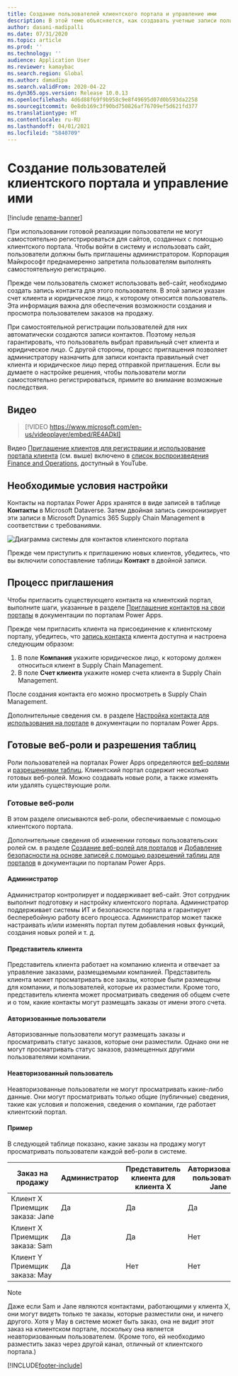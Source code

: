 ```yaml
---
title: Создание пользователей клиентского портала и управление ими
description: В этой теме объясняется, как создавать учетные записи пользователей клиентского портала и задавать для них разрешения.
author: dasani-madipalli
ms.date: 07/31/2020
ms.topic: article
ms.prod: ''
ms.technology: ''
audience: Application User
ms.reviewer: kamaybac
ms.search.region: Global
ms.author: damadipa
ms.search.validFrom: 2020-04-22
ms.dyn365.ops.version: Release 10.0.13
ms.openlocfilehash: 4d6d88f69f9b958c9e8f49695d07d0b593da2258
ms.sourcegitcommit: 0e8db169c3f90bd750826af76709ef5d621fd377
ms.translationtype: HT
ms.contentlocale: ru-RU
ms.lasthandoff: 04/01/2021
ms.locfileid: "5840709"
---
```

# <a name="create-and-manage-customer-portal-users"></a>Создание пользователей клиентского портала и управление ими

[!include [rename-banner](~/includes/cc-data-platform-banner.md)]

При использовании готовой реализации пользователи не могут самостоятельно регистрироваться для сайтов, созданных с помощью клиентского портала. Чтобы войти в систему и использовать сайт, пользователи должны быть приглашены администратором. Корпорация Майкрософт преднамеренно запретила пользователям выполнять самостоятельную регистрацию.

Прежде чем пользователь сможет использовать веб-сайт, необходимо создать запись контакта для этого пользователя. В этой записи указан счет клиента и юридическое лицо, к которому относится пользователь. Эта информация важна для обеспечения возможности создания и просмотра пользователем заказов на продажу.

При самостоятельной регистрации пользователей для них автоматически создаются записи контактов. Поэтому нельзя гарантировать, что пользователь выбрал правильный счет клиента и юридическое лицо. С другой стороны, процесс приглашения позволяет администратору назначить для записи контакта правильный счет клиента и юридическое лицо перед отправкой приглашения. Если вы думаете о настройке решения, чтобы пользователи могли самостоятельно регистрироваться, примите во внимание возможные последствия.

## <a name="video"></a>Видео
> [!VIDEO https://www.microsoft.com/en-us/videoplayer/embed/RE4ADkI]

Видео [Приглашение клиентов для регистрации и использование портала клиента](https://youtu.be/drGUYHX9QIQ) (см. выше) включено в [список воспроизведения Finance and Operations](https://www.youtube.com/playlist?list=PLcakwueIHoT_SYfIaPGoOhloFoCXiUSyW), доступный в YouTube.

## <a name="prerequisite-setup"></a>Необходимые условия настройки

Контакты на порталах Power Apps хранятся в виде записей в таблице **Контакты** в Microsoft Dataverse. Затем двойная запись синхронизирует эти записи в Microsoft Dynamics 365 Supply Chain Management в соответствии с требованиями.

![Диаграмма системы для контактов клиентского портала](media/customer-portal-contacts.png "Диаграмма системы для контактов клиентского портала")

Прежде чем приступить к приглашению новых клиентов, убедитесь, что вы включили сопоставление таблицы **Контакт** в двойной записи.

## <a name="the-invitation-process"></a>Процесс приглашения

Чтобы пригласить существующего контакта на клиентский портал, выполните шаги, указанные в разделе [Приглашение контактов на свои порталы](https://docs.microsoft.com/powerapps/maker/portals/configure/invite-contacts) в документации по порталам Power Apps.

Прежде чем пригласить клиента на присоединение к клиентскому порталу, убедитесь, что [запись контакта](https://docs.microsoft.com/powerapps/maker/portals/configure/configure-contacts) клиента доступна и настроена следующим образом:

1. В поле **Компания** укажите юридическое лицо, к которому должен относиться клиент в Supply Chain Management.
2. В поле **Счет клиента** укажите номер счета клиента в Supply Chain Management.

После создания контакта его можно просмотреть в Supply Chain Management.

Дополнительные сведения см. в разделе [Настройка контакта для использования на портале](https://docs.microsoft.com/powerapps/maker/portals/configure/configure-contacts) в документации по порталам Power Apps.

## <a name="out-of-box-web-roles-and-table-permissions"></a>Готовые веб-роли и разрешения таблиц

Роли пользователей на порталах Power Apps определяются [веб-ролями](https://docs.microsoft.com/powerapps/maker/portals/configure/create-web-roles) и [разрешениями таблиц](https://docs.microsoft.com/powerapps/maker/portals/configure/assign-entity-permissions). Клиентский портал содержит несколько готовых веб-ролей. Можно создавать новые роли, а также изменять или удалять существующие роли.

### <a name="out-of-box-web-roles"></a>Готовые веб-роли

В этом разделе описываются веб-роли, обеспечиваемые с помощью клиентского портала.

Дополнительные сведения об изменении готовых пользовательских ролей см. в разделе [Создание веб-ролей для порталов](https://docs.microsoft.com/powerapps/maker/portals/configure/create-web-roles) и [Добавление безопасности на основе записей с помощью разрешений таблиц для порталов](https://docs.microsoft.com/powerapps/maker/portals/configure/assign-entity-permissions) в документации по порталам Power Apps.

#### <a name="administrator"></a>Администратор

Администратор контролирует и поддерживает веб-сайт. Этот сотрудник выполнит подготовку и настройку клиентского портала. Администратор поддерживает системы ИТ и безопасности портала и гарантирует бесперебойную работу всего процесса. Администратор может также настраивать и/или изменять портал путем добавления новых функций, создания новых ролей и т. д.

#### <a name="customer-representative"></a>Представитель клиента

Представитель клиента работает на компанию клиента и отвечает за управление заказами, размещаемыми компанией. Представитель клиента может просматривать все заказы, которые были размещены для компании, и пользователей, которые их разместили. Кроме того, представитель клиента может просматривать сведения об общем счете и о том, какие контакты могут размещать заказы от имени этого счета.

#### <a name="authorized-users"></a>Авторизованные пользователи

Авторизованные пользователи могут размещать заказы и просматривать статус заказов, которые они разместили. Однако они не могут просматривать статус заказов, размещенных другими пользователями компании.

#### <a name="unauthorized-users"></a>Неавторизованный пользователь

Неавторизованные пользователи не могут просматривать какие-либо данные. Они могут просматривать только общие (публичные) сведения, такие как условия и положения, сведения о компании, где работает клиентский портал.

#### <a name="example"></a>Пример

В следующей таблице показано, какие заказы на продажу могут просматривать пользователи каждой веб-роли в системе.

| Заказ на продажу | Администратор | Представитель клиента для клиента&nbsp;X | Авторизованный пользователь: Jane | Авторизованный пользователь: Sam | Неавторизованный пользователь: May |
|---|---|---|---|---|---|
| Клиент&nbsp;X Приемщик заказа:&nbsp;Jane | Да | Да | Да | Нет | Нет |
| Клиент&nbsp;X Приемщик заказа:&nbsp;Sam | Да | Да | Нет | Да | Нет |
| Клиент&nbsp;Y Приемщик заказа:&nbsp;May | Да | Нет | Нет | Нет | Нет |

> [!NOTE]
> Даже если Sam и Jane являются контактами, работающими у клиента X, они могут видеть только те заказы, которые разместили они, и ничего другого. Хотя у May в системе может быть заказ, она не видит этот заказ на клиентском портале, поскольку она является неавторизованным пользователем. (Кроме того, ей необходимо разместить заказ через другой канал, отличный от клиентского портала.)


[!INCLUDE[footer-include](../../includes/footer-banner.md)]